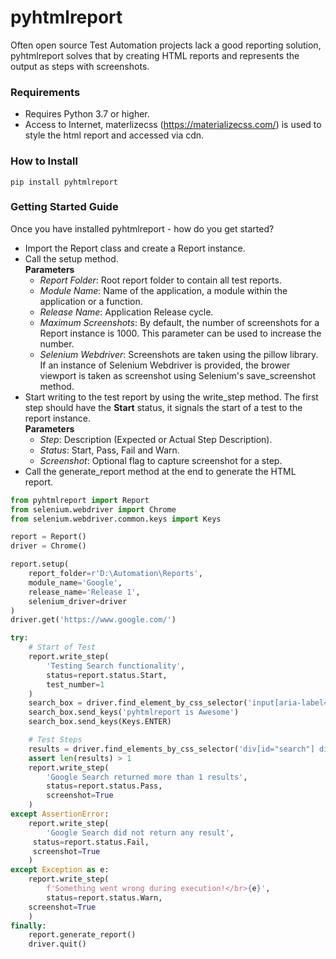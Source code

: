 # pyhtmlreport

Often open source Test Automation projects lack a good reporting solution, pyhtmlreport solves that by creating HTML reports and represents the output as steps with screenshots.

### Requirements ###

* Requires Python 3.7 or higher.
* Access to Internet, materlizecss (https://materializecss.com/) is used to style the html report and accessed via cdn.

### How to Install ###

```
pip install pyhtmlreport
```

### Getting Started Guide ###

Once you have installed pyhtmlreport - how do you get started?
* Import the Report class and create a Report instance.
* Call the setup method.</br>
    **Parameters**
    * *Report Folder*: Root report folder to contain all test reports.
    * *Module Name*: Name of the application, a module within the application or a function.
    * *Release Name*: Application Release cycle.
    * *Maximum Screenshots*: By default, the number of screenshots for a Report instance is 1000. This parameter can be used to increase the number.
    * *Selenium Webdriver*: Screenshots are taken using the pillow library. If an instance of Selenium Webdriver is provided, the brower viewport is taken as screenshot using Selenium's save_screenshot method.
* Start writing to the test report by using the write_step method. The first step should have the **Start** status, it signals the start of a test to the report instance.</br>
    **Parameters**
    * *Step*: Description (Expected or Actual Step Description).
    * *Status*: Start, Pass, Fail and Warn.
    * *Screenshot*: Optional flag to capture screenshot for a step.
* Call the generate_report method at the end to generate the HTML report.

```python
from pyhtmlreport import Report
from selenium.webdriver import Chrome
from selenium.webdriver.common.keys import Keys

report = Report()
driver = Chrome()

report.setup(
	report_folder=r'D:\Automation\Reports',
	module_name='Google',
	release_name='Release 1',
	selenium_driver=driver
)
driver.get('https://www.google.com/')

try:
    # Start of Test
    report.write_step(
    	'Testing Search functionality',
    	status=report.status.Start,
    	test_number=1
    )
    search_box = driver.find_element_by_css_selector('input[aria-label="Search"]')
    search_box.send_keys('pyhtmlreport is Awesome')
    search_box.send_keys(Keys.ENTER)

    # Test Steps
    results = driver.find_elements_by_css_selector('div[id="search"] div[class="g"]')
    assert len(results) > 1
    report.write_step(
    	'Google Search returned more than 1 results',
    	status=report.status.Pass,
    	screenshot=True
    )
except AssertionError:
    report.write_step(
        'Google Search did not return any result',
	 status=report.status.Fail,
	 screenshot=True
    )
except Exception as e:
    report.write_step(
        f'Something went wrong during execution!</br>{e}',
        status=report.status.Warn,
	screenshot=True
    )
finally:
    report.generate_report()
    driver.quit()
```
